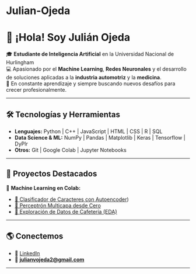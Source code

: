 # Julian-Ojeda


# 👋 ¡Hola! Soy Julián Ojeda  

🎓 **Estudiante de Inteligencia Artificial** en la Universidad Nacional de Hurlingham  
💻 Apasionado por el **Machine Learning**, **Redes Neuronales** y el desarrollo de soluciones aplicadas a la **industria automotriz** y la **medicina**.  
🚀 En constante aprendizaje y siempre buscando nuevos desafíos para crecer profesionalmente.  

---

## 🛠️ Tecnologías y Herramientas
- **Lenguajes:** Python | C++ | JavaScript | HTML | CSS  | R | SQL
- **Data Science & ML:** NumPy | Pandas | Matplotlib | Keras | Tensorflow | DyPlr
- **Otros:** Git | Google Colab | Jupyter Notebooks  

---

## 📂 Proyectos Destacados
🔗 **Machine Learning en Colab:**  
- [🔗 Clasificador de Caracteres con Autoencoder](https://colab.research.google.com/drive/1FbJB7C1-k1yMlkmvflEz1e8KUqZkZPid))  
- [🔗 Perceptrón Multicapa desde Cero](https://colab.research.google.com/drive/1RY7CoMT3FrIyp-Yt4L3vyLJqpax_1i2Q#scrollTo=kg5YGhKSDwdx)
- [🔗 Exploración de Datos de Cafetería (EDA)](https://colab.research.google.com/...)  



---


## 🌎 Conectemos
- 💼 [LinkedIn](www.linkedin.com/in/julianvalentinoojeda)
- 📧 **julianvojeda2@gmail.com**

---

